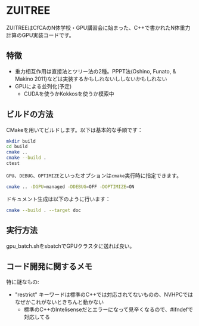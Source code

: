 # ZUITREE

ZUITREEはCfCAのN体学校・GPU講習会に始まった、C++で書かれたN体重力計算のGPU実装コードです。

## 特徴

- 重力相互作用は直接法とツリー法の2種。PPPT法(Oshino, Funato, & Makino 2011)などは実装するかもしれないししないかもしれない
- GPUによる並列化(予定)
  - CUDAを使うかKokkosを使うか模索中

## ビルドの方法

CMakeを用いてビルドします。以下は基本的な手順です：

```bash
mkdir build
cd build
cmake ..
cmake --build .
ctest
```

`GPU`、`DEBUG`、`OPTIMIZE`といったオプションは`cmake`実行時に指定できます。

```bash
cmake .. -DGPU=managed -DDEBUG=OFF -DOPTIMIZE=ON
```

ドキュメント生成は以下のように行います：

```bash
cmake --build . --target doc
```

## 実行方法

gpu_batch.shをsbatchでGPUクラスタに送れば良い。

## コード開発に関するメモ

特に謎なもの:

- "restrict" キーワードは標準のC++では対応されてないものの、NVHPCではなぜかこれがないときちんと動かない
  - 標準のC++のIntelisenseだとエラーになって見辛くなるので、#ifndefで対応してる
